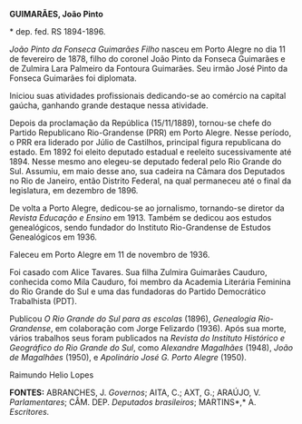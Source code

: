 **GUIMARÃES, João Pinto**

\* dep. fed. RS 1894-1896.

*João Pinto da Fonseca Guimarães Filho* nasceu em Porto Alegre no dia 11
de fevereiro de 1878, filho do coronel João Pinto da Fonseca Guimarães e
de Zulmira Lara Palmeiro da Fontoura Guimarães. Seu irmão José Pinto da
Fonseca Guimarães foi diplomata.

Iniciou suas atividades profissionais dedicando-se ao comércio na
capital gaúcha, ganhando grande destaque nessa atividade.

Depois da proclamação da República (15/11/1889), tornou-se chefe do
Partido Republicano Rio-Grandense (PRR) em Porto Alegre. Nesse período,
o PRR era liderado por Júlio de Castilhos, principal figura republicana
do estado. Em 1892 foi eleito deputado estadual e reeleito
sucessivamente até 1894. Nesse mesmo ano elegeu-se deputado federal pelo
Rio Grande do Sul. Assumiu, em maio desse ano, sua cadeira na Câmara dos
Deputados no Rio de Janeiro, então Distrito Federal, na qual permaneceu
até o final da legislatura, em dezembro de 1896.

De volta a Porto Alegre, dedicou-se ao jornalismo, tornando-se diretor
da *Revista Educação e Ensino* em 1913. Também se dedicou aos estudos
genealógicos, sendo fundador do Instituto Rio-Grandense de Estudos
Genealógicos em 1936.

Faleceu em Porto Alegre em 11 de novembro de 1936.

Foi casado com Alice Tavares. Sua filha Zulmira Guimarães Cauduro,
conhecida como Mila Cauduro, foi membro da Academia Literária Feminina
do Rio Grande do Sul e uma das fundadoras do Partido Democrático
Trabalhista (PDT).

Publicou *O Rio Grande do Sul para as escolas* (1896), *Genealogia
Rio-Grandense*, em colaboração com Jorge Felizardo (1936). Após sua
morte, vários trabalhos seus foram publicados na *Revista do Instituto
Histórico e Geográfico do Rio Grande do Sul*, como *Alexandre Magalhães*
(1948), *João de Magalhães* (1950), e *Apolinário José G. Porto Alegre*
(1950).

Raimundo Helio Lopes

**FONTES:** ABRANCHES, J. *Governos*; AITA, C.; AXT, G.; ARAÚJO, V.
*Parlamentares*; CÂM. DEP. *Deputados brasileiros*; MARTINS*,* A.
*Escritores.*
